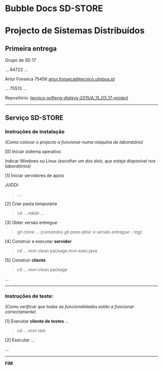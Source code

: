 # Bubble Docs SD-STORE
# Projecto de Sistemas Distribuídos #

## Primeira entrega ##

Grupo de SD 17


... 64722 ...

Artur Fonseca 75456 artur.fonseca@tecnico.ulisboa.pt

... 75513 ...



Repositório:
[tecnico-softeng-distsys-2015/A_15_03_17-project](https://github.com/tecnico-softeng-distsys-2015/A_15_03_17-project/)


-------------------------------------------------------------------------------

## Serviço SD-STORE 


### Instruções de instalação 
*(Como colocar o projecto a funcionar numa máquina do laboratório)*

[0] Iniciar sistema operativo

Indicar Windows ou Linux
*(escolher um dos dois, que esteja disponível nos laboratórios)*


[1] Iniciar servidores de apoio

JUDDI:
> ...

[2] Criar pasta temporária

> cd ...
> mkdir ...

[3] Obter versão entregue

> git clone ... 
*(comandos git para obter a versão entregue - tag)*


[4] Construir e executar **servidor**

> cd ...
> mvn clean package 
> mvn exec:java


[5] Construir **cliente**

> cd ...
> mvn clean package

...


-------------------------------------------------------------------------------

### Instruções de teste: ###
*(Como verificar que todas as funcionalidades estão a funcionar correctamente)*


[1] Executar **cliente de testes** ...

> cd ...
> mvn test


[2] Executar ...



...


-------------------------------------------------------------------------------
**FIM**
